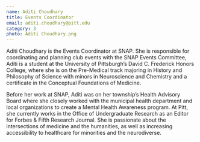 ```yaml
---
name: Aditi Choudhary 
title: Events Coordinator
email: aditi.choudhary@pitt.edu
category: 3
photo: Aditi Choudhary.png
---
```


Aditi Choudhary is the Events Coordinator at SNAP. She is responsible for coordinating and planning club events with the SNAP Events Committee, Aditi is a student at the University of Pittsburgh’s David C. Frederick Honors College, where she is on the Pre-Medical track majoring in History and Philosophy of Science with minors in Neuroscience and Chemistry and a certificate in the Conceptual Foundations of Medicine.  

Before her work at SNAP, Aditi was on her township’s Health Advisory Board where she closely worked with the municipal health department and local organizations to create a Mental Health Awareness program. At Pitt, she currently works in the Office of Undergraduate Research as an Editor for Forbes & Fifth Research Journal. She is passionate about the intersections of medicine and the humanities, as well as increasing accessibility to healthcare for minorities and the neurodiverse.